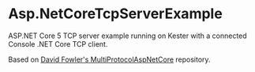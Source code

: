 # Asp.NetCoreTcpServerExample
ASP.NET Core 5 TCP server example running on Kester with a connected Console .NET Core TCP client.

Based on [David Fowler's MultiProtocolAspNetCore](https://github.com/davidfowl/MultiProtocolAspNetCore) repository.
